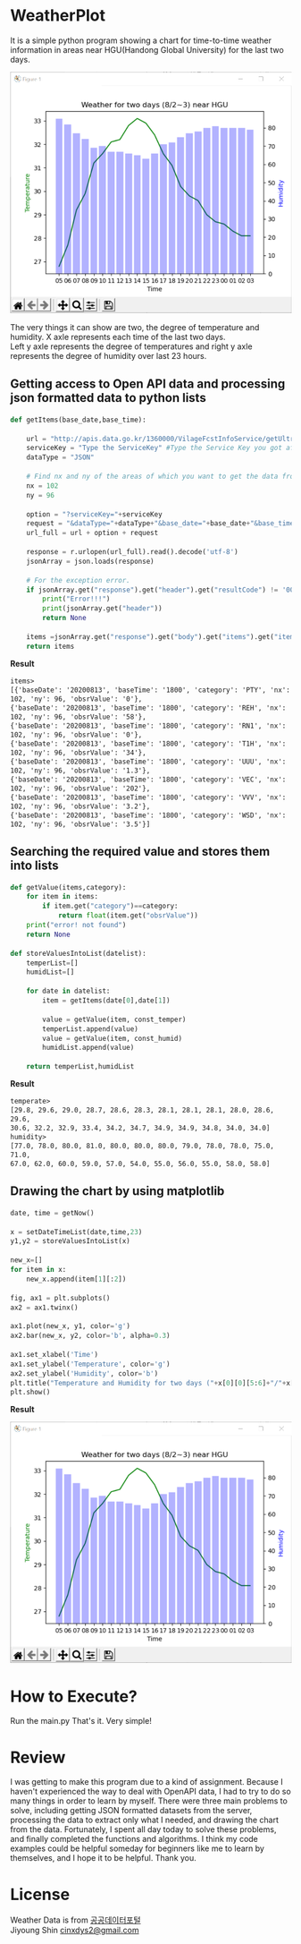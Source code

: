 # WeatherPlot
It is a simple python program showing a chart for time-to-time weather information in areas near HGU(Handong Global University) for the last two days.        

![plotImage](./image/plotImage.png)   

The very things it can show are two, the degree of temperature and humidity.
X axle represents each time of the last two days.    
Left y axle represents the degree of temperatures and right y axle represents the degree of humidity over last 23 hours.   

## Getting access to Open API data and processing json formatted data to python lists       
````python
def getItems(base_date,base_time):

    url = "http://apis.data.go.kr/1360000/VilageFcstInfoService/getUltraSrtNcst"
    serviceKey = "Type the ServiceKey" #Type the Service Key you got after registered from the server
    dataType = "JSON"

    # Find nx and ny of the areas of which you want to get the data from the given excel file.
    nx = 102
    ny = 96
    
    option = "?serviceKey="+serviceKey
    request = "&dataType="+dataType+"&base_date="+base_date+"&base_time="+base_time+"&nx="+str(nx)+"&ny="+str(ny)
    url_full = url + option + request

    response = r.urlopen(url_full).read().decode('utf-8')
    jsonArray = json.loads(response) 

    # For the exception error.
    if jsonArray.get("response").get("header").get("resultCode") != '00':
        print("Error!!!")
        print(jsonArray.get("header"))
        return None

    items =jsonArray.get("response").get("body").get("items").get("item") 
    return items
````
**Result**
````
items>
[{'baseDate': '20200813', 'baseTime': '1800', 'category': 'PTY', 'nx': 102, 'ny': 96, 'obsrValue': '0'}, 
{'baseDate': '20200813', 'baseTime': '1800', 'category': 'REH', 'nx': 102, 'ny': 96, 'obsrValue': '58'}, 
{'baseDate': '20200813', 'baseTime': '1800', 'category': 'RN1', 'nx': 102, 'ny': 96, 'obsrValue': '0'}, 
{'baseDate': '20200813', 'baseTime': '1800', 'category': 'T1H', 'nx': 102, 'ny': 96, 'obsrValue': '34'}, 
{'baseDate': '20200813', 'baseTime': '1800', 'category': 'UUU', 'nx': 102, 'ny': 96, 'obsrValue': '1.3'}, 
{'baseDate': '20200813', 'baseTime': '1800', 'category': 'VEC', 'nx': 102, 'ny': 96, 'obsrValue': '202'}, 
{'baseDate': '20200813', 'baseTime': '1800', 'category': 'VVV', 'nx': 102, 'ny': 96, 'obsrValue': '3.2'}, 
{'baseDate': '20200813', 'baseTime': '1800', 'category': 'WSD', 'nx': 102, 'ny': 96, 'obsrValue': '3.5'}]
````

##  Searching the required value and stores them into lists
````python
def getValue(items,category):
    for item in items:
        if item.get("category")==category:
            return float(item.get("obsrValue"))
    print("error! not found")
    return None
    
def storeValuesIntoList(datelist):
    temperList=[]
    humidList=[]

    for date in datelist:
        item = getItems(date[0],date[1])

        value = getValue(item, const_temper)
        temperList.append(value)   
        value = getValue(item, const_humid)
        humidList.append(value)   

    return temperList,humidList
````
**Result**
````
temperate>
[29.8, 29.6, 29.0, 28.7, 28.6, 28.3, 28.1, 28.1, 28.1, 28.0, 28.6, 29.6, 
30.6, 32.2, 32.9, 33.4, 34.2, 34.7, 34.9, 34.9, 34.8, 34.0, 34.0]
humidity>
[77.0, 78.0, 80.0, 81.0, 80.0, 80.0, 80.0, 79.0, 78.0, 78.0, 75.0, 71.0, 
67.0, 62.0, 60.0, 59.0, 57.0, 54.0, 55.0, 56.0, 55.0, 58.0, 58.0]
````

## Drawing the chart by using matplotlib
````python
date, time = getNow()

x = setDateTimeList(date,time,23)
y1,y2 = storeValuesIntoList(x)

new_x=[]
for item in x:
    new_x.append(item[1][:2])

fig, ax1 = plt.subplots()
ax2 = ax1.twinx()

ax1.plot(new_x, y1, color='g')
ax2.bar(new_x, y2, color='b', alpha=0.3)

ax1.set_xlabel('Time')
ax1.set_ylabel('Temperature', color='g')
ax2.set_ylabel('Humidity', color='b')
plt.title("Temperature and Humidity for two days ("+x[0][0][5:6]+"/"+x[0][0][7:8]+"~"+x[len(x)-1][0][7:8]+") in the areas near HGU")
plt.show()
````
**Result**

![plotImage](./image/plotImage.png)   


# How to Execute?
Run the main.py That's it. Very simple!   

# Review
I was getting to make this program due to a kind of assignment. Because I haven't experienced the way to deal with OpenAPI data, I had to try to do so many things in order to learn by myself. There were three main problems to solve, including getting JSON formatted datasets from the server, processing the data to extract only what I needed, and drawing the chart from the data. Fortunately, I spent all day today to solve these problems, and finally completed the functions and algorithms. I think my code examples could be helpful someday for beginners like me to learn by themselves, and I hope it to be helpful. Thank you.

# License
Weather Data is from [공공데이터포털](https://www.data.go.kr/tcs/dss/selectApiDataDetailView.do?publicDataPk=15057682)    
Jiyoung Shin cinxdys2@gmail.com

